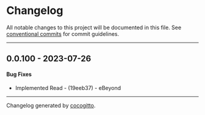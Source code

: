 # Changelog
All notable changes to this project will be documented in this file. See [conventional commits](https://www.conventionalcommits.org/) for commit guidelines.

- - -
## 0.0.100 - 2023-07-26
#### Bug Fixes
- Implemented Read - (19eeb37) - eBeyond

- - -

Changelog generated by [cocogitto](https://github.com/cocogitto/cocogitto).